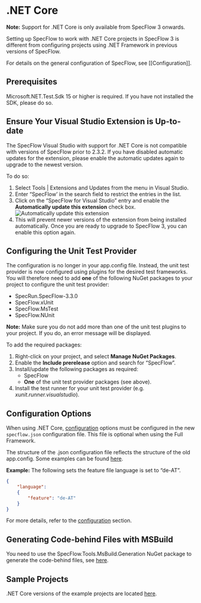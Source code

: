 # .NET Core

**Note:** Support for .NET Core is only available from SpecFlow 3 onwards.

Setting up SpecFlow to work with .NET Core projects in SpecFlow 3 is different from configuring projects using .NET Framework in previous versions of SpecFlow. 

For details on the general configuration of SpecFlow, see [[Configuration]].

## Prerequisites

Microsoft.NET.Test.Sdk 15 or higher is required. If you have not installed the SDK, please do so.

## Ensure Your Visual Studio Extension is Up-to-date

The SpecFlow Visual Studio with support for .NET Core is not compatible with versions of SpecFlow prior to 2.3.2. If you have disabled automatic updates for the extension, please enable the automatic updates again to upgrade to the newest version.

To do so:

1. Select Tools | Extensions and Updates from the menu in Visual Studio.
1. Enter “SpecFlow’ in the search field to restrict the entries in the list.
1. Click on the “SpecFlow for Visual Studio” entry and enable the **Automatically update this extension** check box.  
  ![Automatically update this extension](https://specflow.org/wp-content/uploads/2018/10/Disable-Extension-Updates-e1540466494951.png?_t=1540466495)
1. This will prevent newer versions of the extension from being installed automatically. Once you are ready to upgrade to SpecFlow 3, you can enable this option again.

## Configuring the Unit Test Provider

The configuration is no longer in your app.config file. Instead, the unit test provider is now configured using plugins for the desired test frameworks. You will therefore need to add **one** of the following NuGet packages to your project to configure the unit test provider:

* SpecRun.SpecFlow-3.3.0
* SpecFlow.xUnit
* SpecFlow.MsTest
* SpecFlow.NUnit

**Note:** Make sure you do not add more than one of the unit test plugins to your project. If you do, an error message will be displayed.

To add the required packages:
<ol>
<li>Right-click on your project, and select <strong>Manage NuGet Packages</strong>.</li>
<li>Enable the <strong>Include prerelease </strong>option and search for “SpecFlow”.</li>
<li>Install/update the following packages as required:
<ul>
<li>SpecFlow</li>
<li><strong>One</strong> of the unit test provider packages (see above).</li>
</ul>
</li>
<li>Install the test runner for your unit test provider (e.g. <em>xunit.runner.visualstudio</em>).</li>
</ol>

## Configuration Options

When using .NET Core, [configuration](Configuration.md) options must be configured in the new `specflow.json` configuration file. This file is optional when using the Full Framework.

The structure of the .json configuration file reflects the structure of the old app.config. Some examples can be found [here](https://github.com/techtalk/SpecFlow-Examples/tree/feature/netcore-examples/SpecFlow.json).

**Example:** The following sets the feature file language is set to “de-AT”.

``` json
{
    "language":
    {
        "feature": "de-AT"
    }
}
```

For more details, refer to the [configuration](Configuration.md) section.

## Generating Code-behind Files with MSBuild

You need to use the SpecFlow.Tools.MsBuild.Generation NuGet package to generate the code-behind files, see [here](../Tools/Generate-Tests-From-MsBuild.md).

## Sample Projects

.NET Core versions of the example projects are located [here](https://github.com/SpecFlowOSS/SpecFlow-Examples/tree/feature/netcore-examples/).
